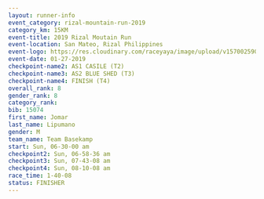 ```yaml
---
layout: runner-info 
event_category: rizal-mountain-run-2019 
category_km: 15KM 
event-title: 2019 Rizal Moutain Run 
event-location: San Mateo, Rizal Philippines 
event-logo: https://res.cloudinary.com/raceyaya/image/upload/v1570025909/logo/rizal-mountain_gkfete.jpg 
event-date: 01-27-2019 
checkpoint-name2: AS1 CASILE (T2) 
checkpoint-name3: AS2 BLUE SHED (T3) 
checkpoint-name4: FINISH (T4) 
overall_rank: 8
gender_rank: 8
category_rank: 
bib: 15074
first_name: Jomar
last_name: Lipumano
gender: M
team_name: Team Basekamp
start: Sun, 06-30-00 am
checkpoint2: Sun, 06-58-36 am
checkpoint3: Sun, 07-43-08 am
checkpoint4: Sun, 08-10-08 am
race_time: 1-40-08
status: FINISHER
---
```

